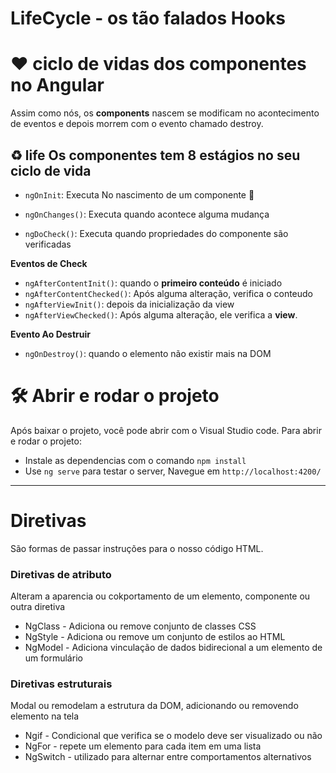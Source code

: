# LifeCycle - os tão falados Hooks

# ❤ ciclo de vidas dos componentes no Angular

Assim como nós, os **components** nascem se modificam no acontecimento de eventos e depois morrem com o evento chamado destroy. 

## ♻️ life Os componentes tem 8 estágios no seu ciclo de vida

  - `ngOnInit`:
  Executa No nascimento de um componente 🐣

- `ngOnChanges()`:
 Executa quando acontece alguma mudança

- `ngDoCheck()`:
 Executa quando propriedades do componente são verificadas

**Eventos de Check**
<!-- checked => content => view -->

- `ngAfterContentInit()`: quando o **primeiro conteúdo** é iniciado
- `ngAfterContentChecked()`: Após alguma alteração, verifica o conteudo
- `ngAfterViewInit()`: depois da inicialização da view
- `ngAfterViewChecked()`: Após alguma alteração, ele verifica a **view**.

**Evento Ao Destruir**

- `ngOnDestroy()`: quando o elemento não existir mais na DOM



# 🛠️ Abrir e rodar o projeto

Após baixar o projeto, você pode abrir com o Visual Studio code. 
Para abrir e rodar o projeto:
- Instale as dependencias com o comando `npm install`
- Use `ng serve` para testar o server, Navegue em `http://localhost:4200/`

<hr>

# Diretivas
São formas de passar instruções para o nosso código HTML.

### Diretivas de atributo
Alteram a aparencia ou cokportamento de um elemento, componente ou outra diretiva
- NgClass - Adiciona ou remove conjunto de classes CSS
- NgStyle - Adiciona ou remove um conjunto de estilos ao HTML
- NgModel - Adiciona vinculação de dados bidirecional a um elemento de um formulário

### Diretivas estruturais
Modal ou remodelam a estrutura da DOM, adicionando ou removendo elemento na tela
- Ngif - Condicional que verifica se o modelo deve ser visualizado ou não
- NgFor - repete um elemento para cada item em uma lista
- NgSwitch - utilizado para alternar entre comportamentos alternativos

